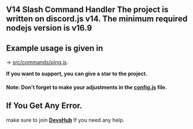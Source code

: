 ## V14 Slash Command Handler The project is written on discord.js v14. **The minimum required nodejs version is v16.9** 
## Example usage is given in 
-> [src/commands/ping.js](https://github.com/ItzMeCrazy/basic-v14-handler/blob/main/src/commands/ping.js). 

**If you want to support, you can give a star to the project.**

#### Note: Don't forget to make your adjustments in the [config.js](https://github.com/memte/v14-slash-command-handler/blob/main/src/config.js) file.
## If You Get Any Error.
make sure to join **[DevsHub](https://discord.gg/devshub)** If you need any help.

